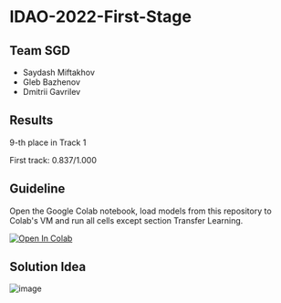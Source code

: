 # IDAO-2022-First-Stage

## Team SGD

 - Saydash Miftakhov
 - Gleb Bazhenov
 - Dmitrii Gavrilev

## Results

9-th place in Track 1

First track: 0.837/1.000

## Guideline

Open the Google Colab notebook, load models from this repository to Colab's VM and run all cells except section Transfer Learning.

[![Open In Colab](https://colab.research.google.com/assets/colab-badge.svg)](https://colab.research.google.com/github/realfolkcode/IDAO-2022-First-Stage/blob/main/IDAO_2022_submission.ipynb)

## Solution Idea

![image](https://user-images.githubusercontent.com/64730991/158696657-47ea610b-21e9-4ddd-93ea-77cd458df1e3.png)
